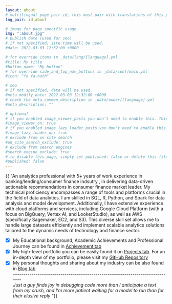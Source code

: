 ```yaml
---
layout: about
# multilingual page pair id, this must pair with translations of this page. (This name must be unique)
lng_pair: id_about

# image for page specific usage
img: ":about.jpg"
# publish date (used for seo)
# if not specified, site.time will be used.
#date: 2022-03-03 12:32:00 +0000

# for override items in _data/lang/[language].yml
#title: My title
#button_name: "My button"
# for override side_and_top_nav_buttons in _data/conf/main.yml
#icon: "fa fa-bath"

# seo
# if not specified, date will be used.
#meta_modify_date: 2022-03-03 12:32:00 +0000
# check the meta_common_description in _data/owner/[language].yml
#meta_description: ""

# optional
# if you enabled image_viewer_posts you don't need to enable this. This is only if image_viewer_posts = false
#image_viewer_on: true
# if you enabled image_lazy_loader_posts you don't need to enable this. This is only if image_lazy_loader_posts = false
#image_lazy_loader_on: true
# exclude from on site search
#on_site_search_exclude: true
# exclude from search engines
#search_engine_exclude: true
# to disable this page, simply set published: false or delete this file
#published: false
---
```


<!-- {%- comment -%} Please delete below and place your page content here {%- endcomment -%} -->

<!-- {%- include util/auto-content-generator.liquid -%} -->
{{ "An analytics professional with 5+ years of work experience in banking/lending/consumer finance indsutry , in delivering data-driven actionable recommendations in consumer finance market leader. My technical proficiency encompasses a range of tools and platforms crucial in the field of data analytics. I am skilled in SQL, R, Python, and Spark for data analysis and model development. Additionally, I have extensive experience with cloud platforms and services, including Google Cloud Platform (with a focus on BigQuery, Vertex AI, and LookerStudio), as well as AWS (specifically Sagemaker, EC2, and S3). This diverse skill set allows me to handle large datasets efficiently and implement scalable analytics solutions tailored to the dynamic needs of technology and finance sector.
- [x]  My Educational background, Academic Achievements and Professional Journey can be found in [Achievement tab](/tabs/achievement.html)
- [x]  My high-level portfolio you can be easily found it on [Projects tab](/tabs/projects.html). For an in-depth view of my portfolio, please visit my [GitHub Repository](https://github.com/trungle14)
- [x]  My personal thoughts and sharing about my industry can be also found in [Blog tab](/tabs/blog/)\
      ------------------------------------------------------------------------------\
*Just a guy finds joy in debugging code more than I anticipate a text from my crush, and I'm more patient waiting for a model to run than for their elusive reply* "}}

<!-- {{ website_info_text_second }} -->
